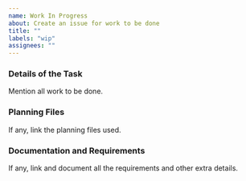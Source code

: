 ```yaml
---
name: Work In Progress
about: Create an issue for work to be done
title: ""
labels: "wip"
assignees: ""
---
```


### Details of the Task

Mention all work to be done.

### Planning Files

If any, link the planning files used.

### Documentation and Requirements

If any, link and document all the requirements and other extra details.
